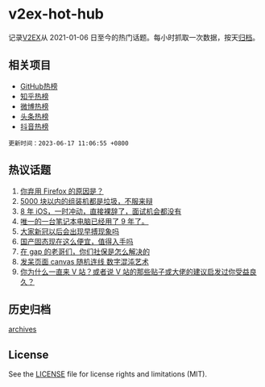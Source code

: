 # v2ex-hot-hub

 记录[V2EX](https://www.v2ex.com/)从 2021-01-06 日至今的热门话题。每小时抓取一次数据，按天[归档](archives)。
 
 ## 相关项目

- [GitHub热榜](https://github.com/snaildev/github-hot-hub)
- [知乎热榜](https://github.com/snaildev/zhihu-hot-hub)
- [微博热榜](https://github.com/snaildev/weibo-hot-hub)
- [头条热榜](https://github.com/snaildev/toutiao-hot-hub)
- [抖音热榜](https://github.com/snaildev/douyin-hot-hub)


 `更新时间：2023-06-17 11:06:55 +0800`

## 热议话题

1. [你弃用 Firefox 的原因是？](https://www.v2ex.com/t/949337)
1. [5000 块以内的组装机都是垃圾，不服来辩](https://www.v2ex.com/t/949308)
1. [8 年 iOS，一时冲动，直接裸辞了，面试机会都没有](https://www.v2ex.com/t/949346)
1. [唯一的一台笔记本电脑已经用了 9 年了。](https://www.v2ex.com/t/949375)
1. [大家新冠以后会出现早搏现象吗](https://www.v2ex.com/t/949282)
1. [国产固态现在这么便宜，值得入手吗](https://www.v2ex.com/t/949369)
1. [在 gap 的老哥们，你们社保是怎么解决的](https://www.v2ex.com/t/949266)
1. [发呆页面 canvas 随机连线 数字混沌艺术](https://www.v2ex.com/t/949232)
1. [你为什么一直来 V 站？或者说 V 站的那些贴子或大佬的建议启发过你受益良久？](https://www.v2ex.com/t/949260)

## 历史归档

[archives](archives)

## License

See the [LICENSE](LICENSE) file for license rights and limitations (MIT).
